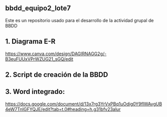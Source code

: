 ## bbdd_equipo2_lote7
Este es un repositorio usado para el desarrollo de la actividad grupal de BBDD

## 1. Diagrama E-R
https://www.canva.com/design/DAGlRNAGG2g/-B3euFUUxVPrWZUG21_sGQ/edit 

## 2. Script de creación de la BBDD


## 3. Word integrado:
https://docs.google.com/document/d/13x7rg3YrVxPBq1uOdig0Y9flWAvgUB4eW7TnIGFYQJE/edit?tab=t.0#heading=h.g31bfv23alur
